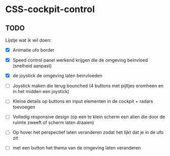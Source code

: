 # CSS-cockpit-control

## TODO

Lijstje wat ik wil doen:

- [x] Animatie ufo border
- [x] Speed control panel werkend krijgen die de omgeving beinvloed (snelheid aanpast)
- [x] de joystick de omgeving laten beinvloeden

- [ ] Joystick maken die terug bounched (4 buttons met pijltjes eromheen en in het midden een joystick)

<!-- - [x] Animatie omgeving laten bewegen en mee experimenteren -->

- [ ] Kleine details op buttons en input elementen in de cockpit + radars toevoegen
- [ ] Volledig responsive design (op een te klein scherm een alien die door de ruimte zweeft of scherm laten draaien)
- [ ] Op hover het perspectief laten veranderen zodat het lijkt dat je in de ufo zit
- [ ] met een button het thema van de omgeving laten veranderen


